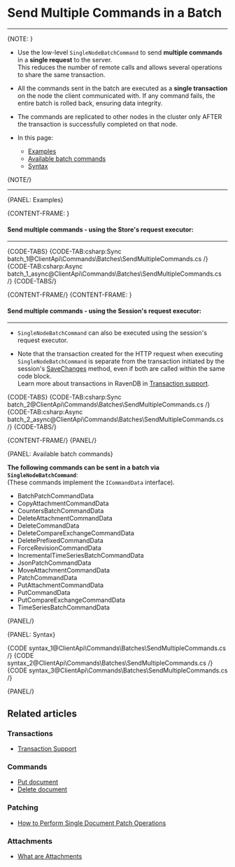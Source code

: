 # Send Multiple Commands in a Batch
---

{NOTE: }

* Use the low-level `SingleNodeBatchCommand` to send **multiple commands** in a **single request** to the server.  
  This reduces the number of remote calls and allows several operations to share the same transaction.

* All the commands sent in the batch are executed as a **single transaction** on the node the client communicated with.
  If any command fails, the entire batch is rolled back, ensuring data integrity.  

* The commands are replicated to other nodes in the cluster only AFTER the transaction is successfully completed on that node.

* In this page:
    * [Examples](../../../client-api/commands/batches/how-to-send-multiple-commands-using-a-batch#examples)
    * [Available batch commands](../../../client-api/commands/batches/how-to-send-multiple-commands-using-a-batch#available-batch-commands)
    * [Syntax](../../../client-api/commands/batches/how-to-send-multiple-commands-using-a-batch#syntax)

{NOTE/}

---

{PANEL: Examples}

{CONTENT-FRAME: }

#### Send multiple commands - using the Store's request executor:

---

{CODE-TABS}
{CODE-TAB:csharp:Sync batch_1@ClientApi\Commands\Batches\SendMultipleCommands.cs /}
{CODE-TAB:csharp:Async batch_1_async@ClientApi\Commands\Batches\SendMultipleCommands.cs /}
{CODE-TABS/}

{CONTENT-FRAME/}
{CONTENT-FRAME: }

#### Send multiple commands - using the Session's request executor:

---

* `SingleNodeBatchCommand` can also be executed using the session's request executor.

* Note that the transaction created for the HTTP request when executing `SingleNodeBatchCommand`
  is separate from the transaction initiated by the session's [SaveChanges](../../../client-api/session/saving-changes) method, even if both are called within the same code block.  
  Learn more about transactions in RavenDB in [Transaction support](../../../client-api/faq/transaction-support).

{CODE-TABS}
{CODE-TAB:csharp:Sync batch_2@ClientApi\Commands\Batches\SendMultipleCommands.cs /}
{CODE-TAB:csharp:Async batch_2_async@ClientApi\Commands\Batches\SendMultipleCommands.cs /}
{CODE-TABS/}

{CONTENT-FRAME/}
{PANEL/}

{PANEL: Available batch commands}

**The following commands can be sent in a batch via `SingleNodeBatchCommand`**:  
(These commands implement the `ICommandData` interface).
 
   * BatchPatchCommandData
   * CopyAttachmentCommandData
   * CountersBatchCommandData
   * DeleteAttachmentCommandData
   * DeleteCommandData
   * DeleteCompareExchangeCommandData
   * DeletePrefixedCommandData
   * ForceRevisionCommandData
   * IncrementalTimeSeriesBatchCommandData
   * JsonPatchCommandData
   * MoveAttachmentCommandData
   * PatchCommandData
   * PutAttachmentCommandData
   * PutCommandData
   * PutCompareExchangeCommandData
   * TimeSeriesBatchCommandData

{PANEL/}

{PANEL: Syntax}

{CODE syntax_1@ClientApi\Commands\Batches\SendMultipleCommands.cs /}
{CODE syntax_2@ClientApi\Commands\Batches\SendMultipleCommands.cs /}
{CODE syntax_3@ClientApi\Commands\Batches\SendMultipleCommands.cs /}

{PANEL/}

## Related articles

### Transactions

- [Transaction Support](../../../client-api/faq/transaction-support)

### Commands

- [Put document](../../../client-api/commands/documents/put)   
- [Delete document](../../../client-api/commands/documents/delete)

### Patching

- [How to Perform Single Document Patch Operations](../../../client-api/operations/patching/single-document)   

### Attachments

- [What are Attachments](../../../document-extensions/attachments/what-are-attachments)
